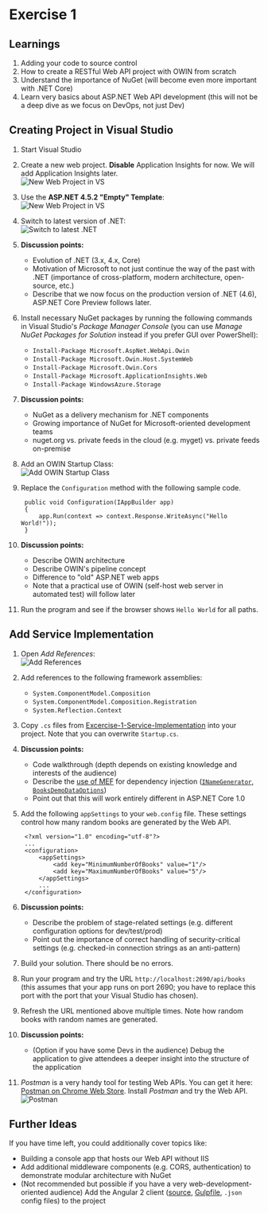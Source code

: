# Exercise 1


## Learnings

1. Adding your code to source control
2. How to create a RESTful Web API project with OWIN from scratch
3. Understand the importance of NuGet (will become even more important with .NET Core)
4. Learn very basics about ASP.NET Web API development (this will not be a deep dive as we focus on DevOps, not just Dev) 


## Creating Project in Visual Studio

1. Start Visual Studio

1. Create a new web project. **Disable** Application Insights for now. We will add Application Insights later. <br/>
   ![New Web Project in VS](img/visual-studio-new-web-project.png)

1. Use the **ASP.NET 4.5.2 "Empty" Template**:<br/>
   ![New Web Project in VS](img/visual-studio-new-web-project-02.png)

1. Switch to latest version of .NET:<br/>
   ![Switch to latest .NET](img/switch-to-dotnet-4_6.png)

1. **Discussion points:**
   * Evolution of .NET (3.x, 4.x, Core)
   * Motivation of Microsoft to not just continue the way of the past with .NET (importance of cross-platform, modern architecture, open-source, etc.)
   * Describe that we now focus on the production version of .NET (4.6), ASP.NET Core Preview follows later.
   
1. Install necessary NuGet packages by running the following commands in Visual Studio's *Package Manager Console* (you can use *Manage NuGet Packages for Solution* instead if you prefer GUI over PowerShell):
   * `Install-Package Microsoft.AspNet.WebApi.Owin`
   * `Install-Package Microsoft.Owin.Host.SystemWeb`
   * `Install-Package Microsoft.Owin.Cors`
   * `Install-Package Microsoft.ApplicationInsights.Web`
   * `Install-Package WindowsAzure.Storage`

1. **Discussion points:**
   * NuGet as a delivery mechanism for .NET components
   * Growing importance of NuGet for Microsoft-oriented development teams
   * nuget.org vs. private feeds in the cloud (e.g. myget) vs. private feeds on-premise

1. Add an OWIN Startup Class:<br/>
   ![Add OWIN Startup Class](img/create-startup-class.png)

1. Replace the `Configuration` method with the following sample code.
   ```
    public void Configuration(IAppBuilder app)
    {
        app.Run(context => context.Response.WriteAsync("Hello World!"));
    }
   ```

1. **Discussion points:**
   * Describe OWIN architecture
   * Describe OWIN's pipeline concept
   * Difference to "old" ASP.NET web apps
   * Note that a practical use of OWIN (self-host web server in automated test) will follow later

1. Run the program and see if the browser shows `Hello World` for all paths.


## Add Service Implementation

1. Open *Add References*:<br/>
   ![Add References](img/add-references.png)

1. Add references to the following framework assemblies:
   * `System.ComponentModel.Composition`
   * `System.ComponentModel.Composition.Registration`
   * `System.Reflection.Context`

1. Copy `.cs` files from [Excercise-1-Service-Implementation](Assets/Exercise-1-Service-Implementation) into your project. Note that you can overwrite `Startup.cs`.

1. **Discussion points:**
   * Code walkthrough (depth depends on existing knowledge and interests of the audience)
   * Describe the [use of MEF](../Sample/Books/Startup.cs#L42-L62) for dependency injection ([`INameGenerator`](../Sample/Books/Services/INameGenerator.cs), [`BooksDemoDataOptions`](../Sample/Books/Controllers/BooksDemoDataOptions.cs))
   * Point out that this will work entirely different in ASP.NET Core 1.0

1. Add the following `appSettings` to your `web.config` file. These settings control how many random books are generated by the Web API.
   ```
    <?xml version="1.0" encoding="utf-8"?>
    ...
    <configuration>
        <appSettings>
            <add key="MinimumNumberOfBooks" value="1"/>
            <add key="MaximumNumberOfBooks" value="5"/>
        </appSettings>
        ...
    </configuration>
   ```

1. **Discussion points:**
   * Describe the problem of stage-related settings (e.g. different configuration options for dev/test/prod)
   * Point out the importance of correct handling of security-critical settings (e.g. checked-in connection strings as an anti-pattern)

1. Build your solution. There should be no errors.

1. Run your program and try the URL `http://localhost:2690/api/books` (this assumes that your app runs on port 2690; you have to replace this port with the port that your Visual Studio has chosen).

1. Refresh the URL mentioned above multiple times. Note how random books with random names are generated.

1. **Discussion points:**
   * (Option if you have some Devs in the audience) Debug the application to give attendees a deeper insight into the structure of the application

1. *Postman* is a very handy tool for testing Web APIs. You can get it here: [Postman on Chrome Web Store](https://chrome.google.com/webstore/detail/postman/fhbjgbiflinjbdggehcddcbncdddomop). Install *Postman* and try the Web API.<br/>
   ![Postman](img/postman.png)
   
   
## Further Ideas

If you have time left, you could additionally cover topics like:

* Building a console app that hosts our Web API without IIS
* Add additional middleware components (e.g. CORS, authentication) to demonstrate modular architecture with NuGet
* (Not recommended but possible if you have a very web-development-oriented audience) Add the Angular 2 client ([source](../Sample/AspNetCore1/src), [Gulpfile](../Sample/AspNetCore1/Gulpfile.js), `.json` config files) to the project
